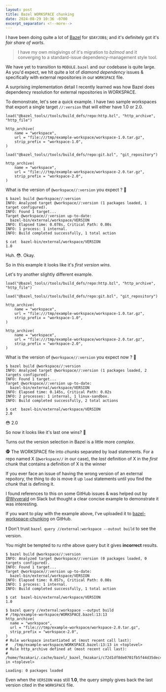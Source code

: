 ```yaml
---
layout: post
title: Bazel WORKSPACE chunking
date: 2024-08-29 10:36 -0700
excerpt_separator: <!--more-->
---
```


I have been doing quite a lot of [Bazel](https://bazel.build/) for `$DAYJOB$`; and it's definitely got it's _fair share of warts_.

> I have my own misgivings of it's migration to _bzlmod_ and it converging to a standard-issue dependency-management style tool.

We have yet to transition to `MODULE.bazel` and our codebase is quite large. As you'd expect, we hit quite a lot of _diamond dependency_ issues & specifically with external repositories in our `WORKSPACE` file.

A surprising implementation detail I recently learned was how Bazel does dependency resolution for external repositories in WORKSPACE.

<!--more-->

To demonstrate, let's see a quick example. I have two sample workspaces that export a single target `//:version` that will either have 1.0 or 2.0.


```starlark
load("@bazel_tools//tools/build_defs/repo:http.bzl", "http_archive", "http_file")

http_archive(
    name = "workspace",
    url = "file:///tmp/example-workspace/workspace-1.0.tar.gz",
    strip_prefix = "workspace-1.0",
)

load("@bazel_tools//tools/build_defs/repo:git.bzl", "git_repository")

http_archive(
    name = "workspace",
    url = "file:///tmp/example-workspace/workspace-2.0.tar.gz",
    strip_prefix = "workspace-2.0",
)
```

What is the version of `@workspace//:version` you expect ? 🤔

```console
$ bazel build @workspace//:version
INFO: Analyzed target @workspace//:version (1 packages loaded, 1 target configured).
INFO: Found 1 target...
Target @workspace//:version up-to-date:
  bazel-bin/external/workspace/VERSION
INFO: Elapsed time: 0.078s, Critical Path: 0.00s
INFO: 1 process: 1 internal.
INFO: Build completed successfully, 1 total action

$ cat  bazel-bin/external/workspace/VERSION
1.0
```

Huh. 😳. Okay. 

So in this example it looks like it's _first version wins_.

Let's try another slightly different example.

```starlark
load("@bazel_tools//tools/build_defs/repo:http.bzl", "http_archive", "http_file")

load("@bazel_tools//tools/build_defs/repo:git.bzl", "git_repository")

http_archive(
    name = "workspace",
    url = "file:///tmp/example-workspace/workspace-1.0.tar.gz",
    strip_prefix = "workspace-1.0",
)

http_archive(
    name = "workspace",
    url = "file:///tmp/example-workspace/workspace-2.0.tar.gz",
    strip_prefix = "workspace-2.0",
)
```

What is the version of `@workspace//:version` you expect now ? 🤔


```console
$ bazel build @workspace//:version
INFO: Analyzed target @workspace//:version (1 packages loaded, 2 targets configured).
INFO: Found 1 target...
Target @workspace//:version up-to-date:
  bazel-bin/external/workspace/VERSION
INFO: Elapsed time: 0.145s, Critical Path: 0.02s
INFO: 2 processes: 1 internal, 1 linux-sandbox.
INFO: Build completed successfully, 2 total actions

$ cat  bazel-bin/external/workspace/VERSION
2.0
```

😳 2.0

So now it looks like it's last one wins? 🤨

Turns out the version selection in Bazel is a little more _complex_.

🕵️ The WORKSPACE file into _chunks_ separated by load statements. For a repo named X (`@workspace//` in our case), the *last* definition of X in the _first_ chunk that contains a definition of X is the winner

If you ever face an issue of having the wrong version of an external repoitory, the thing to do is move it up `load` statements until you find the _chunk_ that is defining it.

I found references to this on some GitHub issues & was helped out by [@Wyverald](https://github.com/Wyverald) on Slack but thought a clear concise example to demonstrate it was interesting.

If you want to play with the example above, I've uploaded it to [bazel-workspace-chunking](https://github.com/fzakaria/bazel-workspace-chunking) on GitHub.

❗ Don't trust `bazel query //external:workspace --outout build` to see the version.

You might be tempted to ru nthe above query but it gives **incorrect** results.

```console
$ bazel build @workspace//:version
INFO: Analyzed target @workspace//:version (0 packages loaded, 0 targets configured).
INFO: Found 1 target...
Target @workspace//:version up-to-date:
  bazel-bin/external/workspace/VERSION
INFO: Elapsed time: 0.057s, Critical Path: 0.00s
INFO: 1 process: 1 internal.
INFO: Build completed successfully, 1 total action

$ cat  bazel-bin/external/workspace/VERSION
1.0

$ bazel query //external:workspace --output build
# /tmp/example-workspace/WORKSPACE.bazel:13:13
http_archive(
  name = "workspace",
  url = "file:///tmp/example-workspace/workspace-2.0.tar.gz",
  strip_prefix = "workspace-2.0",
)
# Rule workspace instantiated at (most recent call last):
#   /tmp/example-workspace/WORKSPACE.bazel:13:13 in <toplevel>
# Rule http_archive defined at (most recent call last):
#   /home/fmzakari/.cache/bazel/_bazel_fmzakari/c72d1df8de0701fb5f44d35dec4b70b5/external/bazel_tools/tools/build_defs/repo/http.bzl:372:31 in <toplevel>

Loading: 0 packages loaded
```

Even when the `VERSION` was still **1.0**, the query simply gives back the last version cited in the `WORKSPACE` file.
